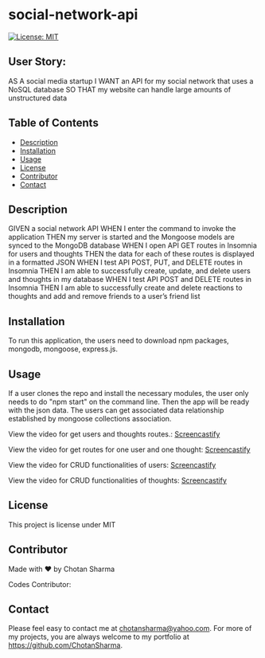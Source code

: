 # social-network-api


[![License: MIT](https://img.shields.io/badge/License-MIT-yellow.svg)](https://opensource.org/licenses/MIT)

## User Story:
AS A social media startup
I WANT an API for my social network that uses a NoSQL database
SO THAT my website can handle large amounts of unstructured data

## Table of Contents
* [Description](#description)
* [Installation](#installation)
* [Usage](#usage)
* [License](#license)
* [Contributor](#contributor)
* [Contact](#contact)

## Description
GIVEN a social network API
WHEN I enter the command to invoke the application
THEN my server is started and the Mongoose models are synced to the MongoDB database
WHEN I open API GET routes in Insomnia for users and thoughts
THEN the data for each of these routes is displayed in a formatted JSON
WHEN I test API POST, PUT, and DELETE routes in Insomnia
THEN I am able to successfully create, update, and delete users and thoughts in my database
WHEN I test API POST and DELETE routes in Insomnia
THEN I am able to successfully create and delete reactions to thoughts and add and remove friends to a user’s friend list

## Installation 
To run this application, the users need to download npm packages, mongodb, mongoose, express.js. 
## Usage 
If a user clones the repo and install the necessary modules, the user only needs to do "npm start" on the command line. Then the app will be ready with the json data. The users can get associated data relationship established by mongoose collections association. 

View the video for get users and thoughts routes.: [Screencastify](https://drive.google.com/file/d/13mM1N_LJ-2Jo_X_PSMo6va8HZJ1ZNQ9B/view)


View the video for get routes for one user and one thought: [Screencastify](https://drive.google.com/file/d/1vl-ah2PcDVqKkA6cPO2JqlaiaWqBbXx6/view)

View the video for CRUD functionalities of users: [Screencastify](https://drive.google.com/file/d/1nZrPalsueAYhAReY64fuyo5MMfOe53xL/view)

View the video for CRUD functionalities of thoughts: [Screencastify](https://drive.google.com/file/d/1tshymNsQFB5eQSSVbAUGpxdxJ3-WjiOM/view)

## License 
This project is license under MIT
## Contributor
Made with ❤️ by Chotan Sharma

 Codes Contributor: 
## Contact
Please  feel easy to contact me at chotansharma@yahoo.com. For more of my projects, you are always welcome to my portfolio at https://github.com/ChotanSharma.

